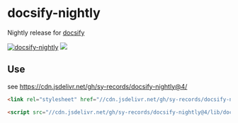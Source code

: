 # docsify-nightly

Nightly release for [docsify](https://github.com/docsifyjs/docsify/)

[![docsify-nightly](https://github.com/sy-records/docsify-nightly/actions/workflows/build.yml/badge.svg?branch=4)](https://github.com/sy-records/docsify-nightly/actions/workflows/build.yml) [![](https://data.jsdelivr.com/v1/package/gh/sy-records/docsify-nightly/badge)](https://www.jsdelivr.com/package/gh/sy-records/docsify-nightly)

## Use

see https://cdn.jsdelivr.net/gh/sy-records/docsify-nightly@4/

```html
<link rel="stylesheet" href="//cdn.jsdelivr.net/gh/sy-records/docsify-nightly@4/lib/themes/vue.css" />

<script src="//cdn.jsdelivr.net/gh/sy-records/docsify-nightly@4/lib/docsify.min.js"></script>
```
